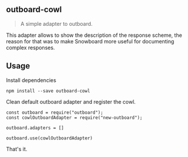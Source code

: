 ## outboard-cowl

> A simple adapter to outboard.

This adapter allows to show the description of the response scheme, the reason for that was to make Snowboard more useful for documenting complex responses.

## Usage

Install dependencies

```shell
npm install --save outboard-cowl
```

Clean default outboard adapter and register the cowl.

```es6
const outboard = require("outboard");
const cowlOutboardAdapter = require("new-outboard");

outboard.adapters = []

outboard.use(cowlOutboardAdapter)
```

That's it.
